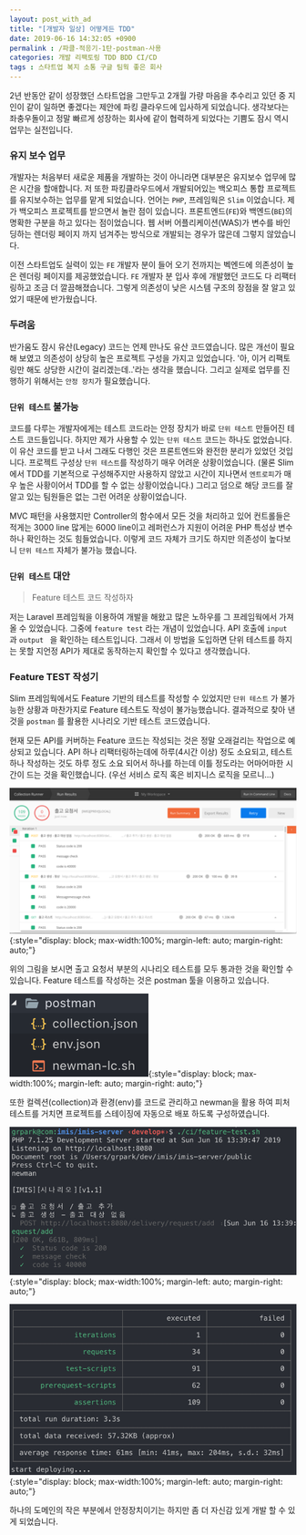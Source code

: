 ```yaml
---
layout: post_with_ad
title: "[개발자 일상] 어떻게든 TDD"
date: 2019-06-16 14:32:05 +0900
permalink : /파클-적응기-1탄-postman-사용
categories: 개발 리팩토링 TDD BDD CI/CD
tags : 스타트업 복지 소통 구글 팀웍 좋은 회사
---
```

  2년 반동안 같이 성장했던 스타트업을 그만두고 2개월 가량 마음을 추수리고 있던 중 지인이 같이 일하면 좋겠다는 제안에 파킹 클라우드에 입사하게 되었습니다. 생각보다는 좌충우돌이고 정말 빠르게 성장하는 회사에 같이 협력하게 되었다는 기쁨도 잠시 역시 업무는 실전입니다. 

### 유지 보수 업무

  개발자는 처음부터 새로운 제품을 개발하는 것이 아니라면 대부분은 유지보수 업무에 많은 시간을 할애합니다. 저 또한 파킹클라우드에서 개발되어있는 백오피스 통합 프로젝트를 유지보수하는 업무를 맡게 되었습니다. 언어는 `PHP`, 프레임웍은 `Slim` 이었습니다.  제가 백오피스 프로젝트를 받으면서 놀란 점이 있습니다. 프론트엔드(`FE`)와 백엔드(`BE`)의 명확한 구분을 하고 있다는 점이었습니다. 웹 서버 어플리케이션(WAS)가 변수를 바인딩하는 렌더링 페이지 까지 넘겨주는 방식으로 개발되는 경우가 많은데 그렇지 않았습니다.

   이전 스타트업도 실력이 있는 `FE` 개발자 분이 들어 오기 전까지는 벡엔드에 의존성이 높은 렌더링 페이지를 제공했었습니다. `FE` 개발자 분 입사 후에 개발했던 코드도 다 리팩터링하고 조금 더 깔끔해졌습니다. 그렇게 의존성이 낮은 시스템 구조의 장점을 잘 알고 있었기 때문에 반가웠습니다.

### 두려움

  반가움도 잠시 유산(Legacy) 코드는 언제 만나도 유산 코드였습니다. 많은 개선이 필요해 보였고 의존성이 상당히 높은 프로젝트 구성을 가지고 있었습니다. '아, 이거 리팩토링만 해도 상당한 시간이 걸리겠는데..'라는 생각을 했습니다. 그리고 실제로 업무를 진행하기 위해서는 `안정 장치`가 필요했습니다.

### `단위 테스트` 불가능

  코드를 다루는 개발자에게는 테스트 코드라는 안정 장치가 바로 `단위 테스트` 만들어진 테스트 코드들입니다. 하지만 제가 사용할 수 있는 `단위 테스트` 코드는 하나도 없었습니다. 이 유산 코드를 받고 나서 그래도 다행인 것은 프론트엔드와 완전한 분리가 있었던 것입니다. 프로젝트 구성상 `단위 테스트`를 작성하기 매우 어려운 상황이었습니다. (물론 Slim에서 TDD를 기본적으로 구성해주지만 사용하지 않았고 시간이 지나면서 `엔트로피`가 매우 높은 사황이어서 TDD를 할 수 없는 상황이었습니다.) 그리고 덤으로 해당 코드를 잘 알고 있는 팀원들은 없는 그런 어려운 상황이었습니다.

  MVC 패턴을 사용했지만 Controller의 함수에서 모든 것을 처리하고 있어 컨트롤들은 적게는 3000 line 많게는 6000 line이고 레퍼런스가 지원이 어려운 PHP 특성상 변수 하나 확인하는 것도 힘들었습니다. 이렇게 코드 자체가 크기도 하지만 의존성이 높다보니 `단위 테스트` 자체가 불가능 했습니다.

### `단위 테스트` 대안

> Feature 테스트 코드 작성하자

  저는 Laravel 프레임웍을 이용하여 개발을 해왔고 많은 노하우를 그 프레임웍에서 가져올 수 있었습니다. 그중에 `feature test` 라는 개념이 있었습니다. API 호출에 `input` 과 `output ` 을 확인하는 테스트입니다. 그래서 이 방법을 도입하면 단위 테스트를 하지는 못할 지언정 API가 제대로 동작하는지 확인할 수 있다고 생각했습니다.

### Feature TEST 작성기

Slim 프레임웍에서도 Feature 기반의 테스트를 작성할 수 있었지만 `단위 테스트` 가 불가능한 상황과 마찬가지로 Feature 테스트도 작성이 불가능했습니다. 결과적으로 찾아 낸것을 `postman` 를 활용한 시나리오 기반 테스트 코드였습니다.

현재 모든 API를 커버하는 Feature 코드는 작성되는 것은 정말 오래걸리는 작업으로 예상되고 있습니다. API 하나 리팩터링하는데에 하루(4시간 이상) 정도 소요되고, 테스트 하나 작성하는 것도 하루 정도 소요 되어서 하나를 하는데 이틀 정도라는 어마어마한 시간이 드는 것을 확인했습니다. (우선 서비스 로직 혹은 비지니스 로직을 모르니...)

![image-20190616133132492](/images/2019-06-14/image-20190616133132492.png){:style="display: block;
    max-width:100%;
    margin-left: auto;
    margin-right: auto;"}

위의 그림을 보시면 출고 요청서 부분의 시나리오 테스트를 모두 통과한 것을 확인할 수 있습니다. Feature 테스트를 작성하는 것은 postman 툴을 이용하고 있습니다.

![image-20190616133643436](/images/2019-06-14/image-20190616133643436.png){:style="display: block;
    max-width:100%;
    margin-left: auto;
    margin-right: auto;"}

또한 컬렉션(collection)과 환경(env)를 코드로 관리하고 newman을 활용 하여 피처테스트를 거치면 프로젝트를 스테이징에 자동으로 배포 하도록 구성하였습니다. 

![image-20190616134011068](/images/2019-06-14/image-20190616134011068.png){:style="display: block;
    max-width:100%;
    margin-left: auto;
    margin-right: auto;"}

![image-20190616134233978](/images/2019-06-14/image-20190616134233978.png){:style="display: block;
    max-width:100%;
    margin-left: auto;
    margin-right: auto;"}

하나의 도메인의 작은 부분에서 안정장치이기는 하지만 좀 더 자신감 있게 개발 할 수 있게 되었습니다.
